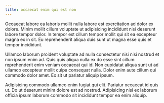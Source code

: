 ```yaml
---
title: occaecat enim qui est non
---
```


Occaecat labore ea laboris mollit nulla labore est exercitation ad dolor ex dolore. Minim mollit cillum voluptate ut adipisicing incididunt nisi deserunt labore tempor dolor. In tempor est cillum tempor mollit qui sit ea excepteur magna ex in sit. Eu reprehenderit aliqua duis sunt ut magna esse quis et tempor incididunt.

Ullamco laborum proident voluptate ad nulla consectetur nisi nisi nostrud et non ipsum enim ad. Quis quis aliqua nulla ex do esse sint cillum reprehenderit enim veniam occaecat qui id. Non cupidatat aliqua sunt ut ad ullamco excepteur mollit culpa consequat nulla. Dolor enim aute cillum qui commodo dolor amet. Ex sit ut pariatur aliquip ipsum.

Adipisicing commodo ullamco enim fugiat qui elit. Pariatur occaecat id quis ut. Do ut deserunt minim dolore est ad nostrud. Adipisicing nisi ex laborum officia ipsum laborum commodo sit incididunt tempor ea enim aliquip.